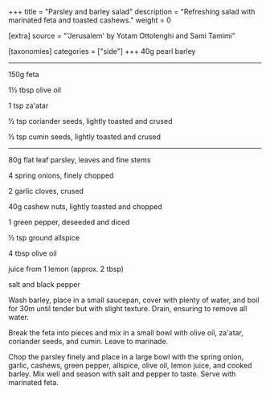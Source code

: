 +++
title = "Parsley and barley salad"
description = "Refreshing salad with marinated feta and toasted cashews."
weight = 0

[extra]
source = "'Jerusalem' by Yotam Ottolenghi and Sami Tamimi"

[taxonomies]
categories = ["side"]
+++
40g pearl barley

---

150g feta

1½ tbsp olive oil

1 tsp za'atar

½ tsp coriander seeds, lightly toasted and crused

½ tsp cumin seeds, lightly toasted and crused

---

80g flat leaf parsley, leaves and fine stems

4 spring onions, finely chopped

2 garlic cloves, crused

40g cashew nuts, lightly toasted and chopped

1 green pepper, deseeded and diced

½ tsp ground allspice

4 tbsp olive oil

juice from 1 lemon (approx. 2 tbsp)

salt and black pepper

<!-- sep -->
Wash barley, place in a small saucepan, cover with plenty of water, and boil for 30m until tender but with slight texture.
Drain, ensuring to remove all water.

Break the feta into pieces and mix in a small bowl with olive oil, za'atar, coriander seeds, and cumin.
Leave to marinade.

Chop the parsley finely and place in a large bowl with the spring onion, garlic, cashews, green pepper, allspice, olive oil, lemon juice, and cooked barley.
Mix well and season with salt and pepper to taste.
Serve with marinated feta.
